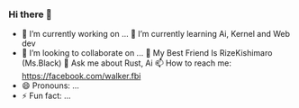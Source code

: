### Hi there 👋

- 🔭 I’m currently working on ...
🌱 I’m currently learning Ai, Kernel and Web dev
- 👯 I’m looking to collaborate on ...
🤝 My Best Friend Is RizeKishimaro (Ms.Black)
💬 Ask me about Rust, Ai
📫 How to reach me: https://facebook.com/walker.fbi
- 😄 Pronouns: ...
- ⚡ Fun fact: ...

